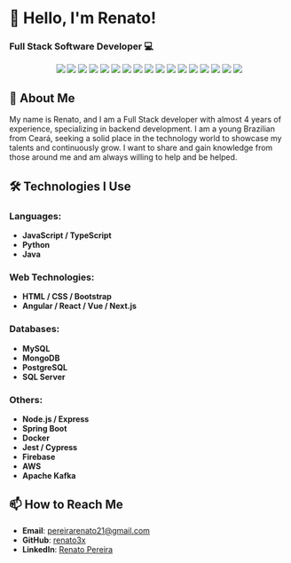 # 👋 Hello, I'm Renato!

### Full Stack Software Developer 💻

<p align="center">
  <img src="https://img.shields.io/badge/JavaScript-323330?style=for-the-badge&logo=javascript&logoColor=F7DF1E"/>
  <img src="https://img.shields.io/badge/TypeScript-007ACC?style=for-the-badge&logo=typescript&logoColor=white"/>
  <img src="https://img.shields.io/badge/Node.js-43853D?style=for-the-badge&logo=node.js&logoColor=white"/>
  <img src="https://img.shields.io/badge/React-61DAFB?style=for-the-badge&logo=react&logoColor=black"/>
  <img src="https://img.shields.io/badge/React%20Native-20232A?style=for-the-badge&logo=react&logoColor=61DAFB"/>
  <img src="https://img.shields.io/badge/Vue.js-4FC08D?style=for-the-badge&logo=vue.js&logoColor=white"/>
  <img src="https://img.shields.io/badge/GraphQL-E10098?style=for-the-badge&logo=graphql&logoColor=white"/>
  <img src="https://img.shields.io/badge/Docker-2496ED?style=for-the-badge&logo=docker&logoColor=white"/>
  <img src="https://img.shields.io/badge/MySQL-4479A1?style=for-the-badge&logo=mysql&logoColor=white"/>
  <img src="https://img.shields.io/badge/MongoDB-4EA94B?style=for-the-badge&logo=mongodb&logoColor=white"/>
  <img src="https://img.shields.io/badge/PostgreSQL-4169E1?style=for-the-badge&logo=postgresql&logoColor=white"/>
  <img src="https://img.shields.io/badge/Java-007396?style=for-the-badge&logo=java&logoColor=white"/>
  <img src="https://img.shields.io/badge/Jest-15c213?style=for-the-badge&logo=jest&logoColor=white"/>
  <img src="https://img.shields.io/badge/AWS-232F3E?style=for-the-badge&logo=amazonaws&logoColor=white"/>
  <img src="https://img.shields.io/badge/Firebase-FFCA28?style=for-the-badge&logo=firebase&logoColor=black"/>
  <img src="https://img.shields.io/badge/Angular-DD0031?style=for-the-badge&logo=angular&logoColor=white"/>
  <img src="https://img.shields.io/badge/Apache%20Kafka-231F20?style=for-the-badge&logo=apachekafka&logoColor=white"/>
</p>

## 🌟 About Me
My name is Renato, and I am a Full Stack developer with almost 4 years of experience, specializing in backend development. I am a young Brazilian from Ceará, seeking a solid place in the technology world to showcase my talents and continuously grow. I want to share and gain knowledge from those around me and am always willing to help and be helped.

## 🛠️ Technologies I Use
### Languages:
- **JavaScript / TypeScript**
- **Python**
- **Java**

### Web Technologies:
- **HTML / CSS / Bootstrap**
- **Angular / React / Vue / Next.js**

### Databases:
- **MySQL**
- **MongoDB**
- **PostgreSQL**
- **SQL Server**

### Others:
- **Node.js / Express**
- **Spring Boot**
- **Docker**
- **Jest / Cypress**
- **Firebase**
- **AWS**
- **Apache Kafka**

## 📫 How to Reach Me
- **Email**: pereirarenato21@gmail.com
- **GitHub**: [renato3x](https://github.com/renato3x)
- **LinkedIn**: [Renato Pereira](https://linkedin.com/in/renato3x)
